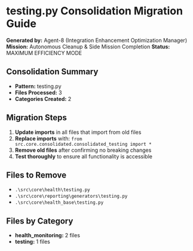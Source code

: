 # testing.py Consolidation Migration Guide

**Generated by:** Agent-8 (Integration Enhancement Optimization Manager)
**Mission:** Autonomous Cleanup & Side Mission Completion
**Status:** MAXIMUM EFFICIENCY MODE

## Consolidation Summary

- **Pattern:** testing.py
- **Files Processed:** 3
- **Categories Created:** 2

## Migration Steps

1. **Update imports** in all files that import from old files
2. **Replace imports** with: `from src.core.consolidated.consolidated_testing import *`
3. **Remove old files** after confirming no breaking changes
4. **Test thoroughly** to ensure all functionality is accessible

## Files to Remove

- `.\src\core\health\testing.py`
- `.\src\core\reporting\generators\testing.py`
- `.\src\core\health_base\testing.py`

## Files by Category

- **health_monitoring:** 2 files
- **testing:** 1 files
